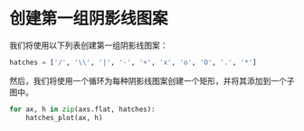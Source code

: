 # 创建第一组阴影线图案

我们将使用以下列表创建第一组阴影线图案：

```python
hatches = ['/', '\\', '|', '-', '+', 'x', 'o', 'O', '.', '*']
```

然后，我们将使用一个循环为每种阴影线图案创建一个矩形，并将其添加到一个子图中。

```python
for ax, h in zip(axs.flat, hatches):
    hatches_plot(ax, h)
```
